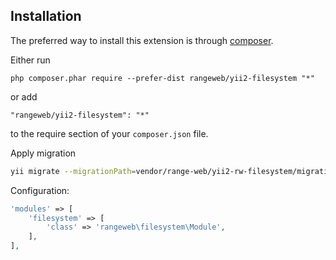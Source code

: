 Installation
------------
The preferred way to install this extension is through [composer](http://getcomposer.org/download/).

Either run

```
php composer.phar require --prefer-dist rangeweb/yii2-filesystem "*"
```

or add

```
"rangeweb/yii2-filesystem": "*"
```

to the require section of your `composer.json` file.

Apply migration
```sh
yii migrate --migrationPath=vendor/range-web/yii2-rw-filesystem/migrations
```

Configuration:

```php
'modules' => [
    'filesystem' => [
        'class' => 'rangeweb\filesystem\Module',
    ],
],
```

